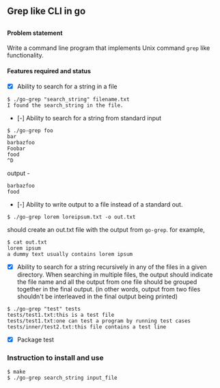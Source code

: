 ## Grep like CLI in go
## 
##
#### Problem statement

Write a command line program that implements Unix command `grep` like functionality.

#### Features required and status

- [x] Ability to search for a string in a file

```
$ ./go-grep "search_string" filename.txt
I found the search_string in the file.
```

- [-] Ability to search for a string from standard input
 
```
$ ./go-grep foo
bar
barbazfoo
Foobar
food
^D
```

output -

```
barbazfoo
food
```

- [-] Ability to write output to a file instead of a standard out.

```
$ ./go-grep lorem loreipsum.txt -o out.txt
```

should create an out.txt file with the output from `go-grep`. for example,

```
$ cat out.txt
lorem ipsum
a dummy text usually contains lorem ipsum
```

- [x] Ability to search for a string recursively in any of the files in a given directory. When searching in multiple files, the output should indicate the file name and all the output from one file should be grouped together in the final output. (in other words, output from two files shouldn't be interleaved in the final output being printed)

```
$ ./go-grep "test" tests
tests/test1.txt:this is a test file
tests/test1.txt:one can test a program by running test cases
tests/inner/test2.txt:this file contains a test line
```

- [x] Package test

### Instruction to install and use

```
$ make
$ ./go-grep search_string input_file
```